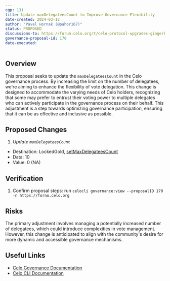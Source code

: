 ```yaml
---
cgp: 131
title: Update maxDelegateesCount to Improve Governance Flexibility
date-created: 2024-03-12
author: "Pavel Hornak (@pahor167)"
status: PROPOSED
discussions-to: https://forum.celo.org/t/celo-protocol-upgrades-gingerbread-hard-fork-and-contracts-release-10/6612
governance-proposal-id: 170
date-executed:
---
```


## Overview

This proposal seeks to update the `maxDelegateesCount` in the Celo governance process. By increasing the limit on the number of delegatees, we're aiming to enhance the flexibility of vote delegation. This change is designed to accommodate the varying needs of Celo holders, recognizing that some may prefer to entrust their voting power to multiple delegates who can actively participate in the governance process on their behalf. This adjustment is a step towards optimizing governance participation, ensuring that it can be as effective and inclusive as possible.

## Proposed Changes

1. *Update `maxDelegateesCount`*
 - Destination: LockedGold, [setMaxDelegateesCount](https://github.com/celo-org/celo-monorepo/blob/7a2d29e9ffdef6cf078254142e61f896994c8a8b/packages/protocol/contracts/governance/LockedGold.sol#L160)
 - Data: 10
 - Value: 0 (NA)

## Verification

1. Confirm proposal steps: run `celocli governance:view --proposalID 170 -n https://forno.celo.org `

## Risks

The primary adjustment involves managing a potentially increased number of delegatees, which could introduce complexities in vote management. However, this change is anticipated to align with the community's desire for more dynamic and accessible governance mechanisms.

## Useful Links

- [Celo Governance Documentation](https://docs.celo.org/celo-owner-guide/governance)
- [Celo CLI Documentation](https://docs.celo.org/command-line-interface/introduction)
